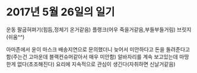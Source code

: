 # 2017년 5월 26일의 일기

운동
팔굽혀펴기(힘듬,정체기 온거같음)
플랭크(어우 죽을거같음,부들부들거림)
브릿지(쉬움^^)

아마존에서 윤이 마스크 배송지연으로 문의했더니 늦어서 미안하다고 돈을 돌려준다고 함(주는건 고마운데 블랙컨슈머같아서 매우 미안함)
알바자리를 계속 보고있는데 마땅한게 없다(초조해진다)
요리에 지속적으로 관심이 생긴다(자취하면 신날거같음)